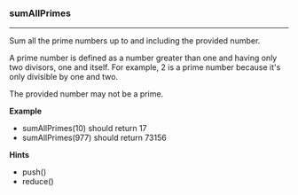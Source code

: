 ### sumAllPrimes
---
Sum all the prime numbers up to and including the provided number.

A prime number is defined as a number greater than one and having only two divisors, one and itself. For example, 2 is a prime number because it's only divisible by one and two.

The provided number may not be a prime.

**Example**
-   sumAllPrimes(10) should return 17
-   sumAllPrimes(977) should return 73156

**Hints**
-   push()
-   reduce()